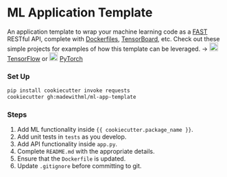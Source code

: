 # ML Application Template

An application template to wrap your machine learning code as a [FAST](https://fastapi.tiangolo.com/) RESTful API, complete with [Dockerfiles](https://docs.docker.com/engine/reference/builder/), [TensorBoard](https://www.tensorflow.org/guide/summaries_and_tensorboard), etc. Check out these simple projects for examples of how this template can be leveraged. → <img src="https://raw.githubusercontent.com/madewithml/images/master/images/tensorflow.png" width="20rem"> [TensorFlow](https://github.com/madewithml/lessons/tree/master/notebooks/03_APIs/tf-text-classification) or <img src="https://raw.githubusercontent.com/madewithml/images/master/images/pytorch.png" width="20rem"> [PyTorch](https://github.com/madewithml/lessons/tree/master/notebooks/03_APIs/pt-text-classification)

### Set Up
```bash
pip install cookiecutter invoke requests
cookiecutter gh:madewithml/ml-app-template
```

### Steps
1. Add ML functionality inside `{{ cookiecutter.package_name }}`.
2. Add unit tests in `tests` as you develop.
3. Add API functionality inside `app.py`.
4. Complete `README.md` with the appropriate details.
5. Ensure that the `Dockerfile` is updated.
6. Update `.gitignore` before committing to git.